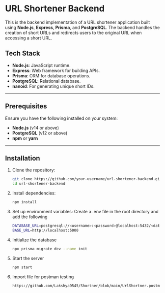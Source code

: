 # URL Shortener Backend

This is the backend implementation of a URL shortener application built using **Node.js**, **Express**, **Prisma**, and **PostgreSQL**. The backend handles the creation of short URLs and redirects users to the original URL when accessing a short URL.



## Tech Stack

- **Node.js**: JavaScript runtime.
- **Express**: Web framework for building APIs.
- **Prisma**: ORM for database operations.
- **PostgreSQL**: Relational database.
- **nanoid**: For generating unique short IDs.

---

## Prerequisites

Ensure you have the following installed on your system:

- **Node.js** (v14 or above)
- **PostgreSQL** (v12 or above)
- **npm** or **yarn**

---

## Installation

1. Clone the repository:
   ```bash
   git clone https://github.com/your-username/url-shortener-backend.git
   cd url-shortener-backend

2. Install dependencies:
    ```bash
    npm install

3. Set up environment variables: Create a .env file in the root directory and add the following
    ```bash
    DATABASE_URL=postgresql://<username>:<password>@localhost:5432/<database_name>
    BASE_URL=http://localhost:5000

4. Initialize the database
    ```bash
    npx prisma migrate dev --name init

5.  Start the server
     ```bash
    npm start

6.  Import file for postman testing
    ```bash
    https://github.com/Lakshya9545/Shortner/blob/main/UrlShortner.postman_collection.json


